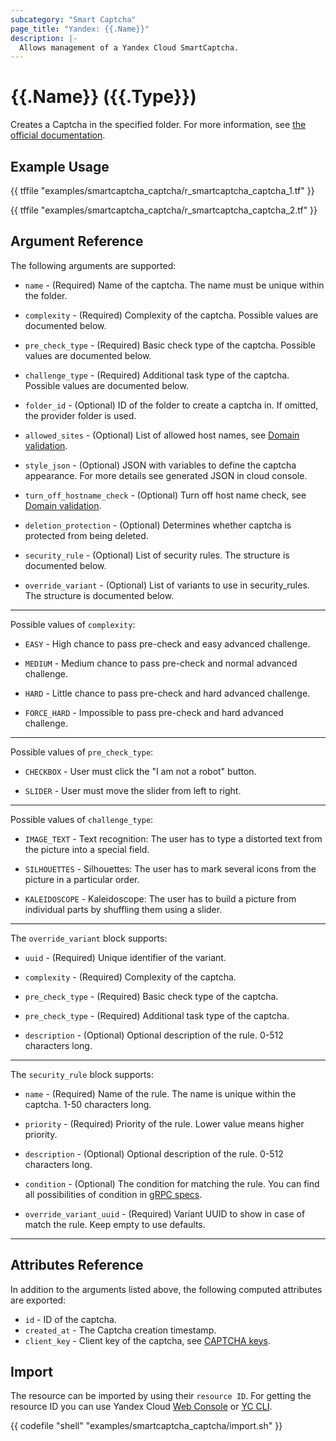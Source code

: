 ```yaml
---
subcategory: "Smart Captcha"
page_title: "Yandex: {{.Name}}"
description: |-
  Allows management of a Yandex Cloud SmartCaptcha.
---
```


# {{.Name}} ({{.Type}})

Creates a Captcha in the specified folder. For more information, see [the official documentation](https://yandex.cloud/docs/smartcaptcha/).

## Example Usage

{{ tffile "examples/smartcaptcha_captcha/r_smartcaptcha_captcha_1.tf" }}

{{ tffile "examples/smartcaptcha_captcha/r_smartcaptcha_captcha_2.tf" }}


## Argument Reference

The following arguments are supported:

* `name` - (Required) Name of the captcha. The name must be unique within the folder.

* `complexity` - (Required) Complexity of the captcha. Possible values are documented below.

* `pre_check_type` - (Required) Basic check type of the captcha. Possible values are documented below.

* `challenge_type` - (Required) Additional task type of the captcha. Possible values are documented below.

* `folder_id` - (Optional) ID of the folder to create a captcha in. If omitted, the provider folder is used.

* `allowed_sites` - (Optional) List of allowed host names, see [Domain validation](https://yandex.cloud/docs/smartcaptcha/concepts/domain-validation).

* `style_json` - (Optional) JSON with variables to define the captcha appearance. For more details see generated JSON in cloud console.

* `turn_off_hostname_check` - (Optional) Turn off host name check, see [Domain validation](https://yandex.cloud/docs/smartcaptcha/concepts/domain-validation).

* `deletion_protection` - (Optional) Determines whether captcha is protected from being deleted.

* `security_rule` - (Optional) List of security rules. The structure is documented below.

* `override_variant` - (Optional) List of variants to use in security_rules. The structure is documented below.

---

Possible values of `complexity`:

* `EASY` - High chance to pass pre-check and easy advanced challenge.

* `MEDIUM` - Medium chance to pass pre-check and normal advanced challenge.

* `HARD` - Little chance to pass pre-check and hard advanced challenge.

* `FORCE_HARD` - Impossible to pass pre-check and hard advanced challenge.

---

Possible values of `pre_check_type`:

* `CHECKBOX` - User must click the "I am not a robot" button.

* `SLIDER` - User must move the slider from left to right.

---

Possible values of `challenge_type`:

* `IMAGE_TEXT` - Text recognition: The user has to type a distorted text from the picture into a special field.

* `SILHOUETTES` - Silhouettes: The user has to mark several icons from the picture in a particular order.

* `KALEIDOSCOPE` - Kaleidoscope: The user has to build a picture from individual parts by shuffling them using a slider.

---

The `override_variant` block supports:

* `uuid` - (Required) Unique identifier of the variant.

* `complexity` - (Required) Complexity of the captcha.

* `pre_check_type` - (Required) Basic check type of the captcha.

* `pre_check_type` - (Required) Additional task type of the captcha.

* `description` - (Optional) Optional description of the rule. 0-512 characters long.

---

The `security_rule` block supports:

* `name` - (Required) Name of the rule. The name is unique within the captcha. 1-50 characters long.

* `priority` - (Required) Priority of the rule. Lower value means higher priority.

* `description` - (Optional) Optional description of the rule. 0-512 characters long.

* `condition` - (Optional) The condition for matching the rule. You can find all possibilities of condition in [gRPC specs](https://github.com/yandex-cloud/cloudapi/blob/master/yandex/cloud/smartcaptcha/v1/captcha.proto).  

* `override_variant_uuid` - (Required) Variant UUID to show in case of match the rule. Keep empty to use defaults.

---

## Attributes Reference

In addition to the arguments listed above, the following computed attributes are exported:

* `id` - ID of the captcha.
* `created_at` - The Captcha creation timestamp.
* `client_key` - Client key of the captcha, see [CAPTCHA keys](https://yandex.cloud/docs/smartcaptcha/concepts/keys).

## Import

The resource can be imported by using their `resource ID`. For getting the resource ID you can use Yandex Cloud [Web Console](https://console.yandex.cloud) or [YC CLI](https://yandex.cloud/docs/cli/quickstart).

{{ codefile "shell" "examples/smartcaptcha_captcha/import.sh" }}
